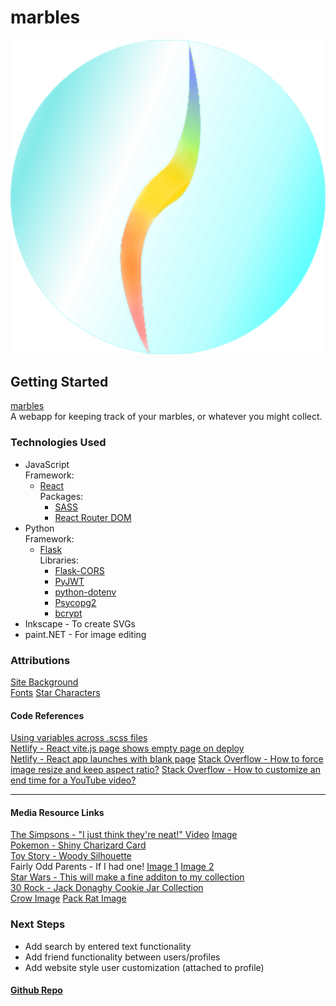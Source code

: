 # marbles  
![marbles logo](./src/assets/images/marble1.svg)  

## Getting Started  
[marbles](https://marblles.netlify.app/)  
A webapp for keeping track of your marbles, or whatever you might collect.  

### Technologies Used  
- JavaScript  
    Framework:  
    - [React](https://react.dev/)  
    Packages:
         - [SASS](https://sass-lang.com/)  
         - [React Router DOM](https://reactrouter.com/en/main)  
- Python  
    Framework:  
    - [Flask](https://flask.palletsprojects.com/en/3.0.x/)    
    Libraries:  
        - [Flask-CORS](https://github.com/corydolphin/flask-cors)  
        - [PyJWT](https://pypi.org/project/PyJWT/)  
        - [python-dotenv](https://pypi.org/project/python-dotenv/)  
        - [Psycopg2](https://www.psycopg.org/docs/index.html)  
        - [bcrypt](https://pypi.org/project/bcrypt/)  
- Inkscape - To create SVGs 
- paint.NET - For image editing 

### Attributions  
[Site Background](https://heropatterns.com/)  
[Fonts](https://fonts.google.com/)
[Star Characters](https://www.alt-codes.net/star_alt_code.php)  
[](https://answers.netlify.com/t/react-vite-js-page-shows-empty-page-on-deploy/74210)  

#### Code References  
[Using variables across .scss files](https://stackoverflow.com/a/17599322/25952288)  
[Netlify - React vite.js page shows empty page on deploy](https://answers.netlify.com/t/react-vite-js-page-shows-empty-page-on-deploy/74210)  
[Netlify - React app launches with blank page](https://answers.netlify.com/t/react-app-launches-with-blank-page/50059/2)
[Stack Overflow - How to force image resize and keep aspect ratio?](https://stackoverflow.com/a/39039206/25952288)
[Stack Overflow - How to customize an end time for a YouTube video?](https://stackoverflow.com/a/11422551/25952288)

___  
#### Media Resource Links  
[The Simpsons - "I just think they're neat!" Video](https://www.youtube.com/watch?v=Y0PKG5-t3zU) [Image](https://i.redd.it/pbdg4l7i1a381.png)  
[Pokemon - Shiny Charizard Card](https://www.dicebreaker.com/games/pokemon-trading-card-game/news/shiny-charizard-pokemon-card-auction-record)  
[Toy Story - Woody Silhouette](https://www.inspireuplift.com/Toy-Story-Silhouette-Svg-Toy-Story-Logo-Disney-Silhouette-/iu/2081547)  
Fairly Odd Parents - If I had one! [Image 1](https://x.com/realhartman/status/876449278784282626) [Image 2](https://vlipsy.com/vlip/fairly-odd-parents-if-i-had-one-dOMWLeiw)  
[Star Wars - This will make a fine additon to my collection](https://imgflip.com/memetemplate/201271129/This-will-make-a-fine-addition-to-my-collection)  
[30 Rock - Jack Donaghy Cookie Jar Collection](https://www.youtube.com/watch?v=PnZb1G7-rjE)  
[Crow Image](https://listverse.com/2019/02/08/top-10-unusual-things-crows-can-do/)
[Pack Rat Image](http://s437713483.onlinehome.us/the-original-pack-rat)

### Next Steps  
- Add search by entered text functionality  
- Add friend functionality between users/profiles  
- Add website style user customization  (attached to profile)  

#### [Github Repo](https://github.com/DogsGoWoof/marbles-frontend/tree/main/marbles)